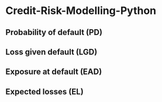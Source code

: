 # Credit-Risk-Modelling-Python

## Probability of default (PD)
## Loss given default (LGD)
## Exposure at default (EAD)
## Expected losses (EL)
